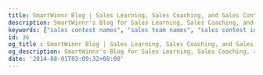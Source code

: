 ```yaml
---
title: SmartWinnr Blog | Sales Learning, Sales Coaching, and Sales Contest Content
description: SmartWinnr's Blog for Sales Learning, Sales Coaching, and Sales Contest Gamification ideas that help you to create actionable plans.
keywords: ["sales contest names", "sales team names", "sales contest ideas", "onboarding plans"]
id: 36
og_title : SmartWinnr Blog | Sales Learning, Sales Coaching, and Sales Contest Content
og_description: SmartWinnr's Blog for Sales Learning, Sales Coaching, and Sales Contest Gamification ideas that help you to create actionable plans.
date: '2014-08-01T03:09:32+08:00'
---
```

